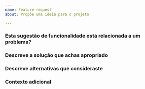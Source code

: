 ```yaml
---
name: Feature request
about: Propõe uma ideia para o projeto

---
```


### Esta sugestão de funcionalidade está relacionada a um problema?
<!-- Uma descrição clara e concisa de qual é o problema. -->

### Descreve a solução que achas apropriado
<!-- Uma descrição do que achas que devia acontecer. -->

### Descreve alternativas que consideraste
<!-- Uma descrição clara e concisa de quaisquer soluções ou opções alternativas que consideraste. -->

### Contexto adicional
<!-- Adiciona qualquer outro contexto ou capturas de ecrã sobre a ideia/funcionalidade que estás a sugerir. -->

